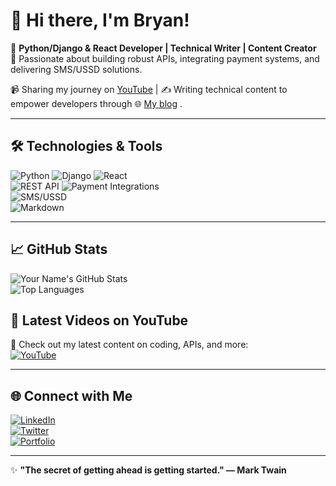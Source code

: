 # 👋 Hi there, I'm Bryan!  

🌟 **Python/Django & React Developer | Technical Writer | Content Creator**  
🚀 Passionate about building robust APIs, integrating payment systems, and delivering SMS/USSD solutions.  

📹 Sharing my journey on [YouTube](https://www.youtube.com/@brian_oginga) | ✍️ Writing technical content to empower developers through 🌐 [My blog](https://www.brianoginga.com/blog/)
 .  

---

## 🛠️ Technologies & Tools  
![Python](https://img.shields.io/badge/-Python-3776AB?style=flat&logo=python&logoColor=white)
![Django](https://img.shields.io/badge/-Django-092E20?style=flat&logo=django&logoColor=white)
![React](https://img.shields.io/badge/-React-61DAFB?style=flat&logo=react&logoColor=black)  
![REST API](https://img.shields.io/badge/-REST%20APIs-6DB33F?style=flat&logo=spring&logoColor=white)
![Payment Integrations](https://img.shields.io/badge/-Payment%20Integrations-0078D4?style=flat&logo=azuredevops&logoColor=white)  
![SMS/USSD](https://img.shields.io/badge/-SMS%2FUSSD-FFDD00?style=flat&logo=twilio&logoColor=black)  
![Markdown](https://img.shields.io/badge/-Markdown-000?style=flat&logo=markdown&logoColor=white)

---

## 📈 GitHub Stats  
![Your Name's GitHub Stats](https://github-readme-stats.vercel.app/api?username=bryan-oginga&show_icons=true&theme=radical)  
![Top Languages](https://github-readme-stats.vercel.app/api/top-langs/?username=bryan-oginga&layout=compact&theme=radical)




## 🎥 Latest Videos on YouTube  
🌟 Check out my latest content on coding, APIs, and more:  
[![YouTube](https://img.shields.io/badge/-Subscribe-red?style=flat&logo=youtube&logoColor=white)](https://www.youtube.com/@brian_oginga)

---

## 🌐 Connect with Me  
[![LinkedIn](https://img.shields.io/badge/-LinkedIn-0077B5?style=flat&logo=linkedin&logoColor=white)](https://www.linkedin.com/in/brian-oginga-416a41185/)  
[![Twitter](https://img.shields.io/badge/-Twitter-1DA1F2?style=flat&logo=twitter&logoColor=white)](https://x.com/bryan_oginga)  
[![Portfolio](https://img.shields.io/badge/-Portfolio-blue?style=flat)](https://brianoginga.com)  

---

✨ **"The secret of getting ahead is getting started." — Mark Twain**
